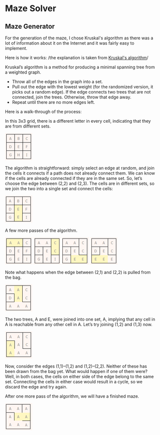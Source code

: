 # Maze Solver 

## Maze Generator

For the generation of the maze, I chose Kruskal's algorithm as there was a lot of information about it on the Internet and it was fairly easy to implement.

Here is how it works: /the explanation is taken from [Kruskal's algorithm](https://weblog.jamisbuck.org/2011/1/3/maze-generation-kruskal-s-algorithm)/

Kruskal’s algorithm is a method for producing a minimal spanning tree from a weighted graph.
- Throw all of the edges in the graph into a set.
- Pull out the edge with the lowest weight (for the randomized version, it picks out a random edge). If the edge connects two trees that are not connected, join the trees. Otherwise, throw that edge away.
- Repeat until there are no more edges left.

Here is a walk-through of the process:

In this 3x3 grid, there is a different letter in every cell, indicating that they are from different sets.

![first picture of the visual represention](Pictures/1.png)

The algorithm is straightforward: simply select an edge at random, and join the cells it connects if a path does not already connect them. We can know if the cells are already connected if they are in the same set. So, let’s choose the edge between (2,2) and (2,3). The cells are in different sets, so we join the two into a single set and connect the cells:

![second picture of the visual representation](Pictures/2.png)

A few more passes of the algorithm.

![third picture of the visual represention](Pictures/3.png)
![fourth picture of the visual represention](Pictures/4.png) 
![fifth picture of the visual represention](Pictures/5.png)
![sixth picture of the visual represention](Pictures/6.png)

Note what happens when the edge between (2,1) and (2,2) is pulled from the bag.

![seventh picture of the visual represention](Pictures/7.png)

The two trees, A and E, were joined into one set, A, implying that any cell in A is reachable from any other cell in A. Let’s try joining (1,2) and (1,3) now.

![eight picture of the visual represention](Pictures/8.png)

Now, consider the edges (1,1)–(1,2) and (1,2)–(2,2). Neither of these has been drawn from the bag yet. What would happen if one of them were? Well, in both cases, the cells on either side of the edge belong to the same set. Connecting the cells in either case would result in a cycle, so we discard the edge and try again.

After one more pass of the algorithm, we will have a finished maze.

![ninth picture of the visual represention](Pictures/9.png)
